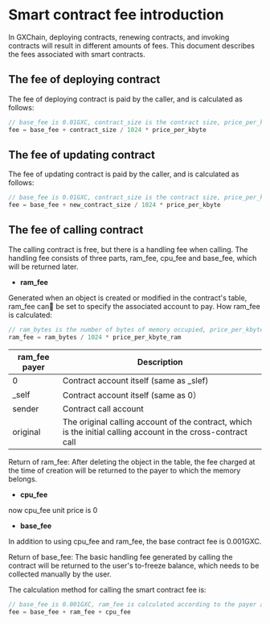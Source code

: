 # Smart contract fee introduction

In GXChain, deploying contracts, renewing contracts, and invoking contracts will result in different amounts of fees. This document describes the fees associated with smart contracts.

## The fee of deploying contract

The fee of deploying contract is paid by the caller, and is calculated as follows:

```cpp
// base_fee is 0.01GXC, contract_size is the contract size, price_per_kbyte is the cost of 1kb ram, currently 0.2GXC
fee = base_fee + contract_size / 1024 * price_per_kbyte
```

## The fee of updating contract

The fee of updating contract is paid by the caller, and is calculated as follows:

```cpp
// base_fee is 0.01GXC, contract_size is the contract size, price_per_kbyte is the cost of 1kb ram, currently 0.2GXC
fee = base_fee + new_contract_size / 1024 * price_per_kbyte
```

## The fee of calling contract

The calling contract is free, but there is a handling fee when calling. The handling fee consists of three parts, ram_fee, cpu_fee and base_fee, which will be returned later.

- **ram_fee**

Generated when an object is created or modified in the contract's table, ram_fee can be set to specify the associated account to pay. How ram_fee is calculated:

```cpp
// ram_bytes is the number of bytes of memory occupied, price_per_kbyte_ram is the cost of 1kb ram, currently 0.2GXC
ram_fee = ram_bytes / 1024 * price_per_kbyte_ram
```

| ram_fee payer | Description |
| --- | --- |
| 0 | Contract account itself (same as \_slef) |
| \_self | Contract account itself (same as 0） |
| sender | Contract call account |
| original | The original calling account of the contract, which is the initial calling account in the cross-contract call |

Return of ram_fee: After deleting the object in the table, the fee charged at the time of creation will be returned to the payer to which the memory belongs.

- **cpu_fee**

now cpu_fee unit price is 0

- **base_fee**

In addition to using cpu_fee and ram_fee, the base contract fee is 0.001GXC.

Return of base_fee: The basic handling fee generated by calling the contract will be returned to the user's to-freeze balance, which needs to be collected manually by the user.

The calculation method for calling the smart contract fee is:

```cpp
// base_fee is 0.001GXC, ram_fee is calculated according to the payer and occupied memory, cpu_fee is 0
fee = base_fee + ram_fee + cpu_fee
```
